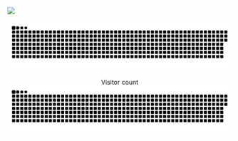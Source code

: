 ![](https://media0.giphy.com/media/3otPorWLQJq5GmHRtu/giphy.gif)

<a href=#><img src="b.svg"></a>

<p align="center"> 
  Visitor count<br>
  <img src="https://github.com/mdrmz/newProje/blob/main/b.html" />
</p>
